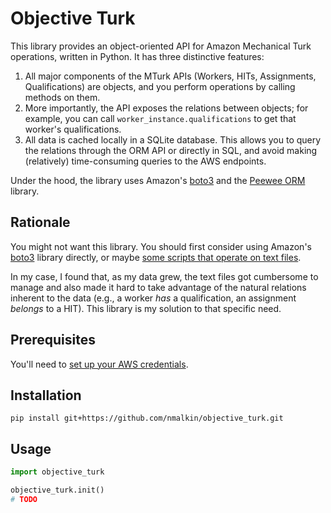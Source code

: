 Objective Turk
================================================================================
This library provides an object-oriented API for Amazon Mechanical Turk operations, written in Python. It has three distinctive features:

1. All major components of the MTurk APIs (Workers, HITs, Assignments, Qualifications) are objects, and you perform operations by calling methods on them.
2. More importantly, the API exposes the relations between objects; for example, you can call `worker_instance.qualifications` to get that worker's qualifications.
3. All data is cached locally in a SQLite database. This allows you to query the relations through the ORM API or directly in SQL, and avoid making (relatively) time-consuming queries to the AWS endpoints.

Under the hood, the library uses Amazon's [boto3](https://boto3.amazonaws.com/v1/documentation/api/latest/reference/services/mturk.html) and the [Peewee ORM](http://docs.peewee-orm.com/en/latest/) library.


Rationale
---------
You might not want this library. You should first consider using Amazon's [boto3](https://boto3.amazonaws.com/v1/documentation/api/latest/reference/services/mturk.html) library directly, or maybe [some scripts that operate on text files](https://github.com/nmalkin/turk-scripts).

In my case, I found that, as my data grew, the text files got cumbersome to manage and also made it hard to take advantage of the natural relations inherent to the data (e.g., a worker _has_ a qualification, an assignment _belongs_ to a HIT). This library is my solution to that specific need.


Prerequisites
-------------
You'll need to [set up your AWS credentials](https://boto3.readthedocs.io/en/latest/guide/configuration.html).


Installation
-------------
```
pip install git+https://github.com/nmalkin/objective_turk.git
```

Usage
-----
```python
import objective_turk

objective_turk.init()
# TODO
```
